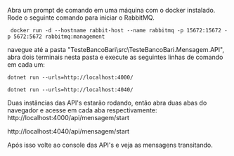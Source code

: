 Abra um prompt de comando em uma máquina com o docker instalado.
Rode o seguinte comando para iniciar o RabbitMQ.
```
 docker run -d --hostname rabbit-host --name rabbitmq -p 15672:15672 -p 5672:5672 rabbitmq:management
```

navegue até a pasta "TesteBancoBari\src\TesteBancoBari.Mensagem.API", abra dois terminais nesta pasta e execute as seguintes linhas de comando em cada um:

```
dotnet run --urls=http://localhost:4000/
```

```
dotnet run --urls=http://localhost:4040/
```

Duas instâncias das API's estarão rodando, então abra duas abas do navegador e acesse em cada aba respectivamente:
http://localhost:4000/api/mensagem/start

http://localhost:4040/api/mensagem/start

Após isso volte ao console das API's e veja as mensagens transitando.
